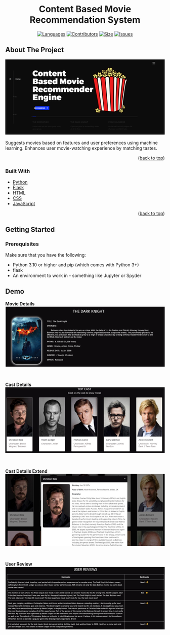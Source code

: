 


<br />
<div align="center">
<h1 align="center">Content Based Movie Recommendation System</h3>

[![Languages][language-shield]][language-url]
[![Contributors][contri-shield]][contri-url]
[![Size][size-shield]][size-url]
[![Issues][issues-shield]][issues-url]

</div>



## About The Project

![Product Name Screen Shot][product-screenshot]

Suggests movies based on features and user preferences using machine learning. Enhances user movie-watching experience by matching tastes.

<p align="right">(<a href="#top">back to top</a>)</p>


### Built With

* [Python](https://www.python.org/)
* [Flask](https://flask.palletsprojects.com/)
* [HTML](https://html.com/)
* [CSS](https://www.w3.org/Style/CSS/Overview.en.html)
* [JavaScript](https://www.javascript.com/)

<p align="right">(<a href="#top">back to top</a>)</p>

## Getting Started

### Prerequisites

Make sure that you have the following:
-  Python 3.10 or higher and pip (which comes with Python 3+)
-  flask
-  An environment to work in - something like Jupyter or Spyder



<!-- <p align="right">(<a href="#top">back to top</a>)</p>
 -->
## Demo
<p>
  <a><b>Movie Details</b>
  	<img src="https://github.com/meetgajjarx07/Content-Based-Movie-Recommendation-System/blob/master/media/Movie-Details.PNG" alt="">
  </a>
</p>
<br>
<p>
    <a><b>Cast Details</b>
  	<img src="https://github.com/meetgajjarx07/Content-Based-Movie-Recommendation-System/blob/master/media/Cast-Details.PNG" alt="">
  </a>
</p>
<br>
<p>
    <a><b>Cast Details Extend</b>
  	<img src="https://github.com/meetgajjarx07/Content-Based-Movie-Recommendation-System/blob/master/media/Cast-Details-Extend.PNG" alt="">
  </a>
</p>
<br>
<p>
    <a><b>User Review</b>
  	<img src="https://github.com/meetgajjarx07/Content-Based-Movie-Recommendation-System/blob/master/media/User-Review.PNG" alt="">
  </a>
</p>


[contri-shield]: https://img.shields.io/github/contributors-anon/meetgajjarx07/Content-Based-Movie-Recommendation-System?style=for-the-badge
[contri-url]: #


[size-shield]: https://img.shields.io/github/repo-size/meetgajjarx07/Content-Based-Movie-Recommendation-System?style=for-the-badge
[size-url]: #

[issues-shield]: https://img.shields.io/github/issues/meetgajjarx07/Content-Based-Movie-Recommendation-System?style=for-the-badge
[issues-url]: #

[language-shield]: https://img.shields.io/github/languages/count/meetgajjarx07/Content-Based-Movie-Recommendation-System?style=for-the-badge
[language-url]: #

[product-screenshot]: media/Home.PNG

